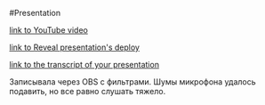 #Presentation

[link to YouTube video](https://youtu.be/KWPwXx5kDXU)

[link to Reveal presentation's deploy](https://rolling-scopes-school.github.io/komalapa-JSFE2021Q3/presentation)

[link to the transcript of your presentation](https://docs.google.com/document/d/1ordry4G_kLI1RfSkyuaBvy1PS_ClQl4W0RRkiL8koHQ/edit?usp=sharing)

Записывала через OBS с фильтрами. Шумы микрофона удалось подавить, но все равно слушать тяжело.
